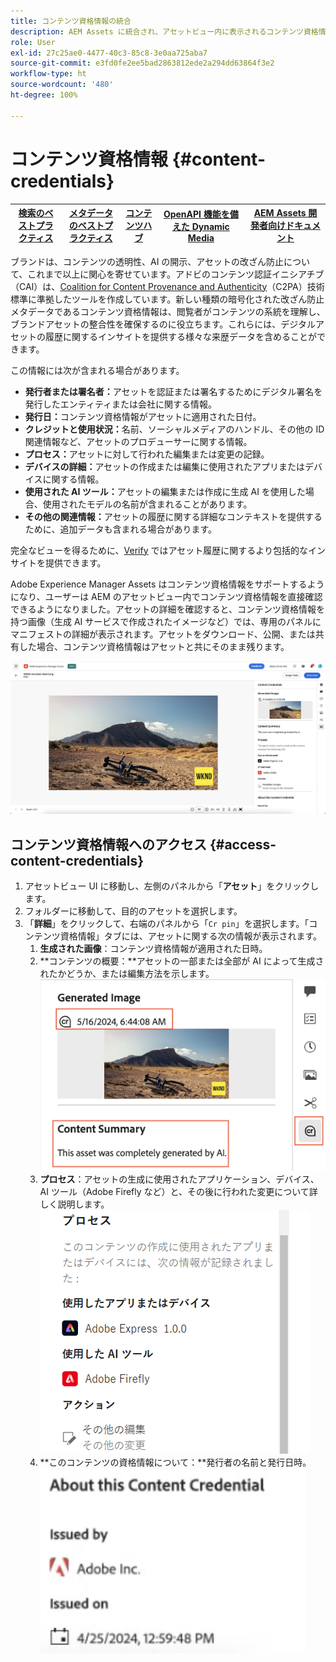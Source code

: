 ```yaml
---
title: コンテンツ資格情報の統合
description: AEM Assets に統合され、アセットビュー内に表示されるコンテンツ資格情報を使用すると、アセットの作成方法や作成に関わったユーザーなど、アセットの履歴に関するコンテキストを提供できます。デジタルコンテンツの栄養ラベルと同様に、コンテンツ認証情報は透明性を高め、オーディエンスとの信頼関係を構築するのに役立ちます。
role: User
exl-id: 27c25ae0-4477-40c3-85c8-3e0aa725aba7
source-git-commit: e3fd0fe2ee5bad2863812ede2a294dd63864f3e2
workflow-type: ht
source-wordcount: '480'
ht-degree: 100%

---
```


# コンテンツ資格情報 {#content-credentials}

| [検索のベストプラクティス](/help/assets/search-best-practices.md) | [メタデータのベストプラクティス](/help/assets/metadata-best-practices.md) | [コンテンツハブ](/help/assets/product-overview.md) | [OpenAPI 機能を備えた Dynamic Media](/help/assets/dynamic-media-open-apis-overview.md) | [AEM Assets 開発者向けドキュメント](https://developer.adobe.com/experience-cloud/experience-manager-apis/) |
| ------------- | --------------------------- |---------|----|-----|

ブランドは、コンテンツの透明性、AI の開示、アセットの改ざん防止について、これまで以上に関心を寄せています。アドビのコンテンツ認証イニシアチブ（CAI）は、[Coalition for Content Provenance and Authenticity](https://c2pa.org/specifications/specifications/1.1/specs/C2PA_Specification.html#_trust_model)（C2PA）技術標準に準拠したツールを作成しています。新しい種類の暗号化された改ざん防止メタデータであるコンテンツ資格情報は、閲覧者がコンテンツの系統を理解し、ブランドアセットの整合性を確保するのに役立ちます。これらには、デジタルアセットの履歴に関するインサイトを提供する様々な来歴データを含めることができます。

この情報には次が含まれる場合があります。

* **発行者または署名者：**&#x200B;アセットを認証または署名するためにデジタル署名を発行したエンティティまたは会社に関する情報。
* **発行日：**&#x200B;コンテンツ資格情報がアセットに適用された日付。
* **クレジットと使用状況：**&#x200B;名前、ソーシャルメディアのハンドル、その他の ID 関連情報など、アセットのプロデューサーに関する情報。
* **プロセス：**&#x200B;アセットに対して行われた編集または変更の記録。
* **デバイスの詳細：**&#x200B;アセットの作成または編集に使用されたアプリまたはデバイスに関する情報。
* **使用された AI ツール：**&#x200B;アセットの編集または作成に生成 AI を使用した場合、使用されたモデルの名前が含まれることがあります。
* **その他の関連情報：**&#x200B;アセットの履歴に関する詳細なコンテキストを提供するために、追加データも含まれる場合があります。

完全なビューを得るために、[Verify](https://contentcredentials.org/verify) ではアセット履歴に関するより包括的なインサイトを提供できます。

Adobe Experience Manager Assets はコンテンツ資格情報をサポートするようになり、ユーザーは AEM のアセットビュー内でコンテンツ資格情報を直接確認できるようになりました。アセットの詳細を確認すると、コンテンツ資格情報を持つ画像（生成 AI サービスで作成されたイメージなど）では、専用のパネルにマニフェストの詳細が表示されます。アセットをダウンロード、公開、または共有した場合、コンテンツ資格情報はアセットと共にそのまま残ります。

![アセット](/help/assets/assets/content-credentials.png)

## コンテンツ資格情報へのアクセス {#access-content-credentials}

1. アセットビュー UI に移動し、左側のパネルから「**アセット**」をクリックします。
1. フォルダーに移動して、目的のアセットを選択します。
1. 「**詳細**」をクリックして、右端のパネルから「`Cr pin`」を選択します。「コンテンツ資格情報」タブには、アセットに関する次の情報が表示されます。
   1. **生成された画像**：コンテンツ資格情報が適用された日時。
   1. **コンテンツの概要：**アセットの一部または全部が AI によって生成されたかどうか、または編集方法を示します。
      ![コンテンツ資格情報](/help/assets/assets/content-credentials1.png)
   1. **プロセス**：アセットの生成に使用されたアプリケーション、デバイス、AI ツール（Adobe Firefly など）と、その後に行われた変更について詳しく説明します。
      ![プロセス](/help/assets/assets/CR-Process.png)
   1. **このコンテンツの資格情報について：**発行者の名前と発行日時。
      ![発行者](/help/assets/assets/CR-issuer.png)
